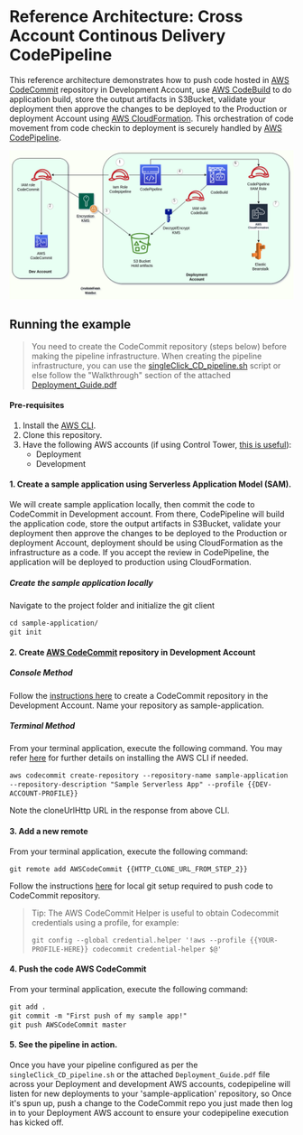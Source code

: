 # Reference Architecture: Cross Account Continous Delivery CodePipeline

This reference architecture demonstrates how to push code hosted in [AWS CodeCommit](https://aws.amazon.com/codecommit/) repository in Development Account,
use [AWS CodeBuild](https://aws.amazon.com/codebuild/) to do application build, store the output artifacts in S3Bucket, validate your deployment then approve the changes to be deployed to the Production or deployment Account using [AWS CloudFormation](https://aws.amazon.com/cloudformation/). This orchestration of code movement from code checkin to deployment is securely handled by [AWS CodePipeline](https://aws.amazon.com/codepipeline/).

![](Architecture_diagrams/CrossAccount_CD.png)

## Running the example
> You need to create the CodeCommit repository (steps below) before making the pipeline infrastructure. 
> When creating the pipeline infrastructure, you can use the [singleClick_CD_pipeline.sh](singleClick_CD_pipeline.sh) script or else follow the "Walkthrough" section of the attached [Deployment_Guide.pdf](Deployment_Guide.pdf)


#### Pre-requisites 
1. Install the [AWS CLI](https://docs.aws.amazon.com/cli/latest/userguide/cli-chap-install.html).
3. Clone this repository.
4. Have the following AWS accounts (if using Control Tower, [this is useful](https://docs.aws.amazon.com/controltower/latest/userguide/account-factory.html#quick-account-provisioning)):
    * Deployment
    * Development

#### 1. Create a sample application using Serverless Application Model (SAM). 

We will create sample application locally, then commit the code to CodeCommit in Development account. From there, CodePipeline will build the application code, store the output artifacts in S3Bucket, validate your deployment then approve the changes to be deployed to the Production or deployment Account, deployment should be using CloudFormation as the infrastructure as a code.  If you accept the review in CodePipeline, the application will be deployed to production using CloudFormation. 

##### Create the sample application locally


Navigate to the project folder and initialize the git client
```console
cd sample-application/
git init
```

#### 2. Create [AWS CodeCommit](code-commit-url) repository in Development Account
##### Console Method
Follow the [instructions here](http://docs.aws.amazon.com/codecommit/latest/userguide/getting-started.html#getting-started-create-repo) to create a CodeCommit repository in the Development Account. Name your repository as sample-application.

##### Terminal Method
From your terminal application, execute the following command. You may refer [here](http://docs.aws.amazon.com/codecommit/latest/userguide/how-to-create-repository.html#how-to-create-repository-cli) for further details on installing the AWS CLI if needed.

```console
aws codecommit create-repository --repository-name sample-application --repository-description "Sample Serverless App" --profile {{DEV-ACCOUNT-PROFILE}}
```

Note the cloneUrlHttp URL in the response from above CLI.

#### 3. Add a new remote

From your terminal application, execute the following command:

```console
git remote add AWSCodeCommit {{HTTP_CLONE_URL_FROM_STEP_2}}
```

Follow the instructions [here](http://docs.aws.amazon.com/codecommit/latest/userguide/setting-up.html) for local git setup required to push code to CodeCommit repository.

> Tip: The AWS CodeCommit Helper is useful to obtain Codecommit credentials using a profile, for example: 
>```console
>git config --global credential.helper '!aws --profile {{YOUR-PROFILE-HERE}} codecommit credential-helper $@'
>```

#### 4. Push the code AWS CodeCommit

From your terminal application, execute the following command:

```console
git add .
git commit -m "First push of my sample app!"
git push AWSCodeCommit master
```

#### 5. See the pipeline in action.
Once you have your pipeline configured as per the `singleClick_CD_pipeline.sh` or the attached `Deployment_Guide.pdf` file across your Deployment and development AWS accounts, codepipeline will listen for new deployments to your 'sample-application' repository, so Once it's spun up, push a change to the CodeCommit repo you just made then log in to your Deployment AWS account to ensure your codepipeline execution has kicked off. 

